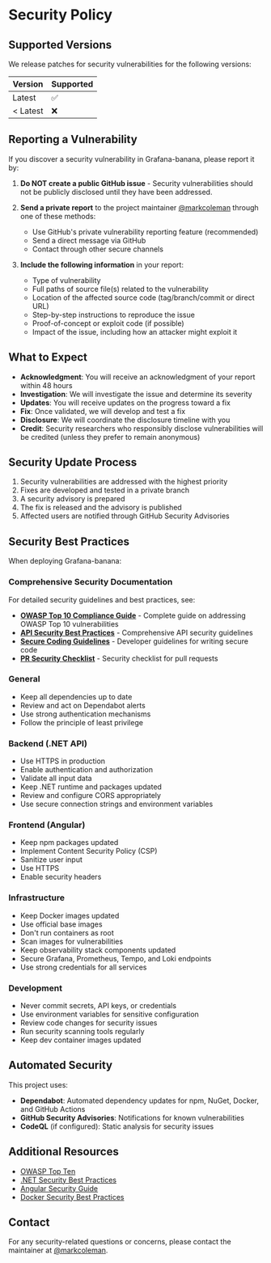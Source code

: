 # Security Policy

## Supported Versions

We release patches for security vulnerabilities for the following versions:

| Version | Supported          |
| ------- | ------------------ |
| Latest  | :white_check_mark: |
| < Latest| :x:                |

## Reporting a Vulnerability

If you discover a security vulnerability in Grafana-banana, please report it by:

1. **Do NOT create a public GitHub issue** - Security vulnerabilities should not be publicly disclosed until they have been addressed.

2. **Send a private report** to the project maintainer [@markcoleman](https://github.com/markcoleman) through one of these methods:
   - Use GitHub's private vulnerability reporting feature (recommended)
   - Send a direct message via GitHub
   - Contact through other secure channels

3. **Include the following information** in your report:
   - Type of vulnerability
   - Full paths of source file(s) related to the vulnerability
   - Location of the affected source code (tag/branch/commit or direct URL)
   - Step-by-step instructions to reproduce the issue
   - Proof-of-concept or exploit code (if possible)
   - Impact of the issue, including how an attacker might exploit it

## What to Expect

- **Acknowledgment**: You will receive an acknowledgment of your report within 48 hours
- **Investigation**: We will investigate the issue and determine its severity
- **Updates**: You will receive updates on the progress toward a fix
- **Fix**: Once validated, we will develop and test a fix
- **Disclosure**: We will coordinate the disclosure timeline with you
- **Credit**: Security researchers who responsibly disclose vulnerabilities will be credited (unless they prefer to remain anonymous)

## Security Update Process

1. Security vulnerabilities are addressed with the highest priority
2. Fixes are developed and tested in a private branch
3. A security advisory is prepared
4. The fix is released and the advisory is published
5. Affected users are notified through GitHub Security Advisories

## Security Best Practices

When deploying Grafana-banana:

### Comprehensive Security Documentation

For detailed security guidelines and best practices, see:
- **[OWASP Top 10 Compliance Guide](docs/security/OWASP_COMPLIANCE.md)** - Complete guide on addressing OWASP Top 10 vulnerabilities
- **[API Security Best Practices](docs/security/API_SECURITY.md)** - Comprehensive API security guidelines
- **[Secure Coding Guidelines](docs/security/SECURE_CODING_GUIDELINES.md)** - Developer guidelines for writing secure code
- **[PR Security Checklist](docs/security/PR_SECURITY_CHECKLIST.md)** - Security checklist for pull requests

### General
- Keep all dependencies up to date
- Review and act on Dependabot alerts
- Use strong authentication mechanisms
- Follow the principle of least privilege

### Backend (.NET API)
- Use HTTPS in production
- Enable authentication and authorization
- Validate all input data
- Keep .NET runtime and packages updated
- Review and configure CORS appropriately
- Use secure connection strings and environment variables

### Frontend (Angular)
- Keep npm packages updated
- Implement Content Security Policy (CSP)
- Sanitize user input
- Use HTTPS
- Enable security headers

### Infrastructure
- Keep Docker images updated
- Use official base images
- Don't run containers as root
- Scan images for vulnerabilities
- Keep observability stack components updated
- Secure Grafana, Prometheus, Tempo, and Loki endpoints
- Use strong credentials for all services

### Development
- Never commit secrets, API keys, or credentials
- Use environment variables for sensitive configuration
- Review code changes for security issues
- Run security scanning tools regularly
- Keep dev container images updated

## Automated Security

This project uses:
- **Dependabot**: Automated dependency updates for npm, NuGet, Docker, and GitHub Actions
- **GitHub Security Advisories**: Notifications for known vulnerabilities
- **CodeQL** (if configured): Static analysis for security issues

## Additional Resources

- [OWASP Top Ten](https://owasp.org/www-project-top-ten/)
- [.NET Security Best Practices](https://learn.microsoft.com/en-us/aspnet/core/security/)
- [Angular Security Guide](https://angular.io/guide/security)
- [Docker Security Best Practices](https://docs.docker.com/engine/security/)

## Contact

For any security-related questions or concerns, please contact the maintainer at [@markcoleman](https://github.com/markcoleman).
